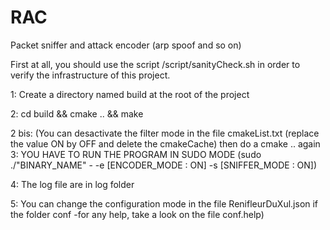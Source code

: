 # RAC

Packet sniffer and attack encoder (arp spoof and so on)

First at all, you should use the script /script/sanityCheck.sh in order to verify the infrastructure of this project.

1: Create a directory named build at the root of the project

2: cd build && cmake .. && make

2 bis: (You can desactivate the filter mode in the file cmakeList.txt (replace the value ON by OFF and delete the cmakeCache) then do a cmake ..
again
3: YOU HAVE TO RUN THE PROGRAM IN SUDO MODE (sudo ./"BINARY_NAME" - -e [ENCODER_MODE : ON] -s [SNIFFER_MODE : ON])

4: The log file are in log folder

5: You can change the configuration mode in the file RenifleurDuXul.json if the folder conf -for any help, take a look on the file conf.help)


